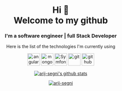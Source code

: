 

<h1 align="center">
Hi 👋 <br> 
Welcome to my github 
</h1>

<h3 align="center">
I'm a software engineer | full Stack Developer
</h3>

   <p align="center" >
Here is the list of the technologies I'm currently using
</p>

<p align="center">
  
  <img src="https://seeklogo.com/images/A/angular-logo-CF8B6B5B10-seeklogo.com.png" alt="angular" width="40" height="40"/>
    <img src="https://www.vectorlogo.zone/logos/mongodb/mongodb-icon.svg" alt="mongodb" width="40" height="40"/>
  <img src="https://seeklogo.com/images/S/symfony-logo-AA34C8FC16-seeklogo.com.png" alt="Symfony" width="40" height="40"/>
  <img src="https://www.vectorlogo.zone/logos/git-scm/git-scm-icon.svg" alt="git" width="40" height="40"/> 
  <img src="https://www.vectorlogo.zone/logos/github/github-tile.svg" alt="github" width="40" height="40"/> 
 </p>
 


<p align="center">
  <a href="https://github.com/arij-segni">
    <img src="https://github-readme-stats.vercel.app/api?username=arij-segni&count_private=true&hide_border=true&show_icons=true" alt="arij-segni's github stats">
  </a>
</p>

<p align="center">
  <a href="https://github.com/arij-segni">
<p align="center">
   <p align="center"> <a href="https://github.com/ryo-ma/github-profile-trophy"><img src="https://github-profile-trophy.vercel.app/?username=arij-segni" alt="arij-segni" /></a> </p>
  </a>
</p>
